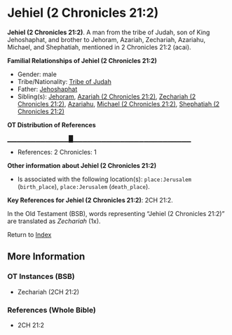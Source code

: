 # Jehiel (2 Chronicles 21:2)
**Jehiel (2 Chronicles 21:2)**. 
A man from the tribe of Judah, son of King Jehoshaphat, and brother to Jehoram, Azariah, Zechariah, Azariahu, Michael, and Shephatiah, mentioned in 2 Chronicles 21:2 (acai). 




**Familial Relationships of Jehiel (2 Chronicles 21:2)**


* Gender: male
* Tribe/Nationality: [Tribe of Judah](../../../groups/md/acai/Judah.md)
* Father: [Jehoshaphat](Jehoshaphat.3.md)
* Sibling(s): [Jehoram](Jehoram.md), [Azariah (2 Chronicles 21:2)](Azariah.12.md), [Zechariah (2 Chronicles 21:2)](Zechariah.11.md), [Azariahu](Azariahu.md), [Michael (2 Chronicles 21:2)](Michael.9.md), [Shephatiah (2 Chronicles 21:2)](Shephatiah.5.md)


**OT Distribution of References**

▁▁▁▁▁▁▁▁▁▁▁▁▁█▁▁▁▁▁▁▁▁▁▁▁▁▁▁▁▁▁▁▁▁▁▁▁▁▁
* References: 2 Chronicles: 1





**Other information about Jehiel (2 Chronicles 21:2)**


* Is associated with the following location(s): 
`place:Jerusalem` (`birth_place`), `place:Jerusalem` (`death_place`). 


**Key References for Jehiel (2 Chronicles 21:2)**: 
2CH 21:2. 


In the Old Testament (BSB), words representing “Jehiel (2 Chronicles 21:2)” are translated as 
*Zechariah* (1x). 




Return to [Index](00-Index.md)

## More Information

### OT Instances (BSB)

* Zechariah (2CH 21:2)



### References (Whole Bible)

* 2CH 21:2




